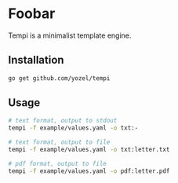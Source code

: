 # Foobar

Tempi is a minimalist template engine.

## Installation

```bash
go get github.com/yozel/tempi
```

## Usage

```bash
# text format, output to stdout
tempi -f example/values.yaml -o txt:-

# text format, output to file
tempi -f example/values.yaml -o txt:letter.txt

# pdf format, output to file
tempi -f example/values.yaml -o pdf:letter.pdf
```
